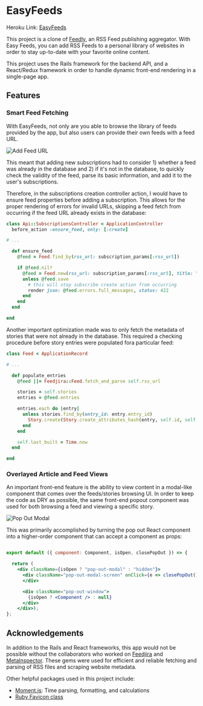 # EasyFeeds

Heroku Link: [EasyFeeds](http://easy-feeds.herokuapp.com)

This project is a clone of [Feedly](http://feedly.com), an RSS Feed publishing aggregator. With Easy Feeds, you can add RSS Feeds to a personal library of websites in order to stay up-to-date with your favorite online content.

This project uses the Rails framework for the backend API, and a React/Redux framework in order to handle dynamic front-end rendering in a single-page app.

## Features

### Smart Feed Fetching

With EasyFeeds, not only are you able to browse the library of feeds provided by the app, but also users can provide their own feeds with a feed URL.

![Add Feed URL][add-feed-url]

This meant that adding new subscriptions had to consider 1) whether a feed was already in the database and 2) if it's not in the database, to quickly check the validity of the feed, parse its basic information, and add it to the user's subscriptions.

Therefore, in the subscriptions creation controller action, I would have to ensure feed properties before adding a subscription. This allows for the proper rendering of errors for invalid URLs, skipping a feed fetch from occurring if the feed URL already exists in the database:
```Ruby
class Api::SubscriptionsController < ApplicationController
  before_action :ensure_feed, only: [:create]

# ...

  def ensure_feed
    @feed = Feed.find_by(rss_url: subscription_params[:rss_url])

    if @feed.nil?
      @feed = Feed.new(rss_url: subscription_params[:rss_url], title: "New Feed")
      unless @feed.save
        # this will stop subscribe create action from occurring
        render json: @feed.errors.full_messages, status: 422
      end
    end
  end

end
```

Another important optimization made was to only fetch the metadata of stories that were not already in the database. This required a checking procedure before story entries were populated fora particular feed:

```Ruby
class Feed < ApplicationRecord

# ...

  def populate_entries
    @feed ||= Feedjira::Feed.fetch_and_parse self.rss_url

    stories = self.stories
    entries = @feed.entries

    entries.each do |entry|
      unless stories.find_by(entry_id: entry.entry_id)
        Story.create(Story.create_attributes_hash(entry, self.id, self.title))
      end
    end

    self.last_built = Time.now
  end

end
```
### Overlayed Article and Feed Views

An important front-end feature is the ability to view content in a modal-like component that comes over the feeds/stories browsing UI. In order to keep the code as DRY as possible, the same front-end popout component was used for both browsing a feed and viewing a specific story.


![Pop Out Modal][pop-out-modal]

This was primarily accomplished by turning the pop out React component into a higher-order component that can accept a component as props:

```jsx

export default ({ component: Component, isOpen, closePopOut }) => {

  return (
    <div className={isOpen ? "pop-out-modal" : "hidden"}>
      <div className="pop-out-modal-screen" onClick={e => closePopOut() }>
      </div>

      <div className="pop-out-window">
        {isOpen ? <Component /> : null}
      </div>
    </div>);
};

```

## Acknowledgements

In addition to the Rails and React frameworks, this app would not be possible without the collaborators who worked on [Feedjira](https://github.com/feedjira/feedjira) and [MetaInspector](https://github.com/jaimeiniesta/metainspector). These gems were used for efficient and reliable fetching and parsing of RSS files and scraping website metadata.

Other helpful packages used in this project include:
* [Moment.js](https://github.com/moment/moment): Time parsing, formatting, and calculations
* [Ruby Favicon class](https://www.webmaster-source.com/2013/09/25/finding-a-websites-favicon-with-ruby/)


[add-feed-url]: https://raw.githubusercontent.com/etgrieco/EasyFeeds/master/docs/readme-images/add-new-feed.gif
[pop-out-modal]: https://raw.githubusercontent.com/etgrieco/EasyFeeds/master/docs/readme-images/pop-out-modal.gif

